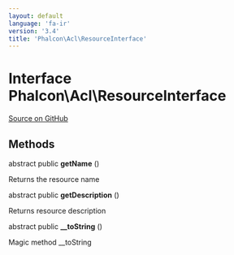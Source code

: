 ```yaml
---
layout: default
language: 'fa-ir'
version: '3.4'
title: 'Phalcon\Acl\ResourceInterface'
---
```


# Interface **Phalcon\Acl\ResourceInterface**

<a href="https://github.com/phalcon/cphalcon/tree/v3.4.0/phalcon/acl/resourceinterface.zep" class="btn btn-default btn-sm">Source on GitHub</a>

## Methods

abstract public **getName** ()

Returns the resource name

abstract public **getDescription** ()

Returns resource description

abstract public **__toString** ()

Magic method __toString